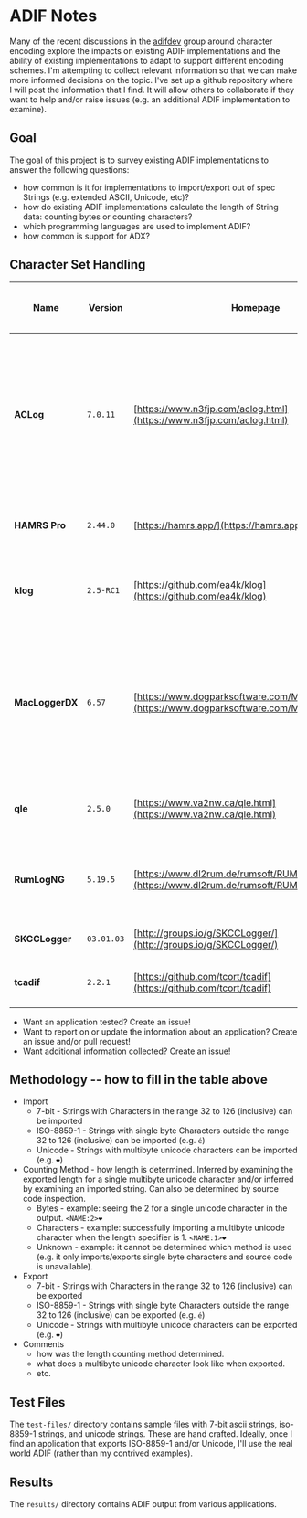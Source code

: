 # ADIF Notes

Many of the recent discussions in the [adifdev](https://groups.io/g/adifdev/) group around character encoding explore the impacts on existing ADIF implementations and the ability of existing implementations to adapt to support different encoding schemes. I'm attempting to collect relevant information so that we can make more informed decisions on the topic. I've set up a github repository where I will post the information that I find. It will allow others to collaborate if they want to help and/or raise issues (e.g. an additional ADIF implementation to examine).

## Goal

The goal of this project is to survey existing ADIF implementations to answer the following questions:

 - how common is it for implementations to import/export out of spec Strings (e.g. extended ASCII, Unicode, etc)?
 - how do existing ADIF implementations calculate the length of String data: counting bytes or counting characters?
 - which programming languages are used to implement ADIF?
 - how common is support for ADX?

## Character Set Handling

| Name | Version | Homepage | Language | Import 7-Bit | Import ISO-8859-1 | Import Unicode | Counting Method | Export 7-Bit | Export ISO-8859-1 | Export Unicode | Comments | Supports ADX |
|------|---------|----------|----------|--------------|-------------------|----------------|-----------------|--------------|-------------------|----------------|----------|--------------|
| **ACLog** | `7.0.11` | [https://www.n3fjp.com/aclog.html](https://www.n3fjp.com/aclog.html) | Unknown | ✅ | ✅ | ✅ | Characters | ✅ | ❌ | ❌ | non-7bit ASCII and Unicode characters export as `?`. Imported heart emoji properly in `<NAME:1>❤️` so assume it is counting characters rather than bytes. | ❌ |
| **HAMRS Pro** | `2.44.0` | [https://hamrs.app/](https://hamrs.app/) | Unknown | ✅ | ✅ | ✅ | Bytes | ✅ | ✅ | ✅ | Outputs `<NOTES:2>❤️` so assume it's counting bytes. | ❌ |`
| **klog** | `2.5-RC1` | [https://github.com/ea4k/klog](https://github.com/ea4k/klog) | C++ | ✅ | ✅ | ✅ | Bytes | ✅ | ✅ | ✅ | Output includes `<NAME:2>❤️` so assume it is counting bytes. | ❌ |
| **MacLoggerDX** | `6.57` | [https://www.dogparksoftware.com/MacLoggerDX.html](https://www.dogparksoftware.com/MacLoggerDX.html) | Unknown | ✅ | ✅ | ❌ | Unknown | ✅ | ❌ | ❌ | Export replaces Unicode with `?` (e.g. `❤️` becomes `?`) and strips accents on export (e.g. `é` becomes `e`). Import rejects UTF8 in String fields. | ✅ |
| **qle** | `2.5.0` | [https://www.va2nw.ca/qle.html](https://www.va2nw.ca/qle.html) | C | N/A | N/A | N/A | Bytes | ✅ | ❌ | ❌ | Omits fields containing non-7bit ASCII data from export. | ❌ |
| **RumLogNG** | `5.19.5` | [https://www.dl2rum.de/rumsoft/RUMLog.html](https://www.dl2rum.de/rumsoft/RUMLog.html) | Unknown | ✅ | ✅ | ✅ | Bytes | ✅ | ✅ | ✅ | Exports `<comment:2>❤️` so assume it's counting bytes rather than characters. | ✅ |
| **SKCCLogger** | `03.01.03` | [http://groups.io/g/SKCCLogger/](http://groups.io/g/SKCCLogger/) | Xojo | ✅ | ✅ | ❌ | Unknown | ✅ | ✅ | ❌ | Input widgets don't accept UTF8. | ❌ |
| **tcadif** | `2.2.1` | [https://github.com/tcort/tcadif](https://github.com/tcort/tcadif) | JavaScript | ✅ | ❌ | ❌ | Characters | ✅ | ❌ | ❌ | Refuses to import/export non-7bit ASCII data. | ❌ |

- Want an application tested? Create an issue!
- Want to report on or update the information about an application? Create an issue and/or pull request!
- Want additional information collected? Create an issue!

## Methodology -- how to fill in the table above

- Import
  - 7-bit - Strings with Characters in the range 32 to 126 (inclusive) can be imported
  - ISO-8859-1 - Strings with single byte Characters outside the range 32 to 126 (inclusive) can be imported (e.g. `é`)
  - Unicode - Strings with multibyte unicode characters can be imported (e.g. `❤️`)
- Counting Method - how length is determined. Inferred by examining the exported length for a single multibyte unicode character and/or inferred by examining an imported string. Can also be determined by source code inspection.
  - Bytes - example: seeing the 2 for a single unicode character in the output. `<NAME:2>❤️` 
  - Characters - example: successfully importing a multibyte unicode character when the length specifier is 1. `<NAME:1>❤️`
  - Unknown - example: it cannot be determined which method is used (e.g. it only imports/exports single byte characters and source code is unavailable).
- Export
  - 7-bit - Strings with Characters in the range 32 to 126 (inclusive) can be exported
  - ISO-8859-1 - Strings with single byte Characters outside the range 32 to 126 (inclusive) can be exported (e.g. `é`)
  - Unicode - Strings with multibyte unicode characters can be exported (e.g. `❤️`)
- Comments
  - how was the length counting method determined.
  - what does a multibyte unicode character look like when exported.
  - etc.

## Test Files

The `test-files/` directory contains sample files with 7-bit ascii strings, iso-8859-1 strings, and unicode strings. These are hand crafted. Ideally, once I find an application that exports ISO-8859-1 and/or Unicode, I'll use the real world ADIF (rather than my contrived examples).

## Results

The `results/` directory contains ADIF output from various applications.
